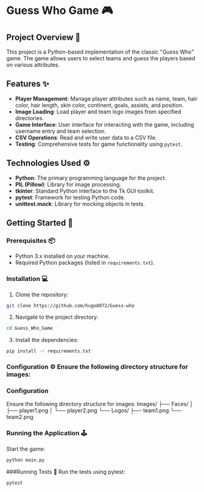 ﻿# Guess Who Game 🎮 

## Project Overview 📝 
This project is a Python-based implementation of the classic "Guess Who" game. The game allows users to select teams and guess the players based on various attributes. 

## Features ✨ 
- **Player Management**: Manage player attributes such as name, team, hair color, hair length, skin color, continent, goals, assists, and position. 
- **Image Loading**: Load player and team logo images from specified directories. 
- **Game Interface**: User interface for interacting with the game, including username entry and team selection. 
- **CSV Operations**: Read and write user data to a CSV file. 
- **Testing**: Comprehensive tests for game functionality using `pytest`. 

## Technologies Used ⚙️ 
- **Python**: The primary programming language for the project. 
- **PIL (Pillow)**: Library for image processing. 
- **tkinter**: Standard Python interface to the Tk GUI toolkit. 
- **pytest**: Framework for testing Python code. 
- **unittest.mock**: Library for mocking objects in tests. 

## Getting Started 🚀 

### Prerequisites 📦 
- Python 3.x installed on your machine. 
- Required Python packages (listed in `requirements.txt`). 

### Installation 💻 
1. Clone the repository: 
```sh 
git clone https://github.com/hugo8072/Guess-who 
``` 

2. Navigate to the project directory: 
```sh 
cd Guess_Who_Game 
``` 

3. Install the dependencies:
 ```sh
 pip install -r requirements.txt 
``` 


### Configuration ⚙️ Ensure the following directory structure for images:

### Configuration
Ensure the following directory structure for images:
Images/ ├── Faces/ │ ├── player1.png │ └── player2.png └── Logos/ ├── team1.png └── team2.png





### Running the Application 🕹️
Start the game:
```sh
python main.py
 ```


###Running Tests 🧪
Run the tests using pytest:

 ```sh
pytest
    

